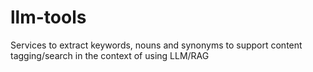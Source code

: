 # llm-tools
Services to extract keywords, nouns and synonyms to support content tagging/search in the context of using LLM/RAG
